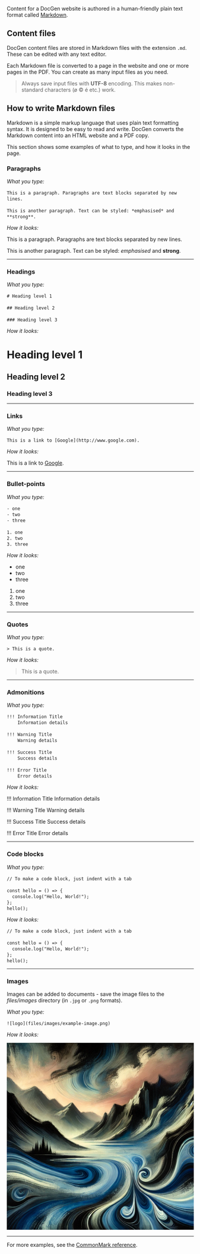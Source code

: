 ﻿Content for a DocGen website is authored in a human-friendly plain text format called
[Markdown](https://www.markdownguide.org/).

## Content files

DocGen content files are stored in Markdown files with the extension `.md`. These can be edited with any text editor.

Each Markdown file is converted to a page in the website and one or more pages in the PDF. You can create as many
input files as you need.

> Always save input files with **UTF-8** encoding. This makes non-standard characters (ø © é etc.) work.

## How to write Markdown files

Markdown is a simple markup language that uses plain text formatting syntax. It is designed to be easy to read and
write. DocGen converts the Markdown content into an HTML website and a PDF copy.

This section shows some examples of what to type, and how it looks in the page.

### Paragraphs

*What you type:*

    This is a paragraph. Paragraphs are text blocks separated by new lines.

    This is another paragraph. Text can be styled: *emphasised* and **strong**.

*How it looks:*

This is a paragraph. Paragraphs are text blocks separated by new lines.

This is another paragraph. Text can be styled: *emphasised* and **strong**.

---------------------

### Headings

*What you type:*

    # Heading level 1

    ## Heading level 2

    ### Heading level 3

*How it looks:*

# Heading level 1

## Heading level 2

### Heading level 3

---------------------

### Links

*What you type:*

    This is a link to [Google](http://www.google.com).

*How it looks:*

This is a link to [Google](http://www.google.com).

---------------------

### Bullet-points

*What you type:*

    - one
    - two
    - three

    1. one
    2. two
    3. three

*How it looks:*

- one
- two
- three

1. one
2. two
3. three

---------------------

### Quotes

*What you type:*

    > This is a quote.

*How it looks:*

> This is a quote.

---------------------

### Admonitions

*What you type:*

    !!! Information Title
        Information details

    !!! Warning Title
        Warning details

    !!! Success Title
        Success details

    !!! Error Title
        Error details

*How it looks:*

!!! Information Title
    Information details

!!! Warning Title
    Warning details

!!! Success Title
    Success details

!!! Error Title
    Error details

---------------------

### Code blocks

*What you type:*

    // To make a code block, just indent with a tab

    const hello = () => {
      console.log("Hello, World!");
    };
    hello();

*How it looks:*

    // To make a code block, just indent with a tab

    const hello = () => {
      console.log("Hello, World!");
    };
    hello();

---------------------

### Images

Images can be added to documents - save the image files to the *files/images* directory (in `.jpg` or `.png` formats).

*What you type:*

    ![logo](files/images/example-image.png)

*How it looks:*

![logo](files/images/example-image.png)

---------------------
For more examples, see the [CommonMark reference](commonmark.html).
